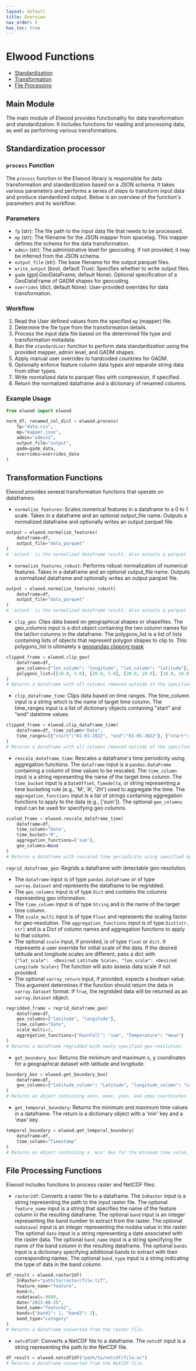 ```yaml
---
layout: default
title: Overview
nav_order: 4
has_toc: true
---
```


# Elwood Functions

- [Standardization](#standardization-processor)
- [Transformation](#transformation-functions)
- [File Processing](#file-processing-functions)

## Main Module

The main module of Elwood provides functionality for data transformation and standardization. It includes functions for reading and processing data, as well as performing various transformations.

## Standardization processor

### `process` Function

The `process` function in the Elwood library is responsible for data transformation and standardization based on a JSON schema. It takes various parameters and performs a series of steps to transform input data and produce standardized output. Below is an overview of the function's parameters and its workflow:

### Parameters

- `fp` (str): The file path to the input data file that needs to be processed.
- `mp` (str): The filename for the JSON mapper from spacetag. This mapper defines the schema for the data transformation.
- `admin` (str): The administrative level for geocoding. If not provided, it may be inferred from the JSON schema.
- `output_file` (str): The base filename for the output parquet files.
- `write_output` (bool, default True): Specifies whether to write output files.
- `gadm` (gpd.GeoDataFrame, default None): Optional specification of a GeoDataFrame of GADM shapes for geocoding.
- `overrides` (dict, default None): User-provided overrides for data transformation.

### Workflow

1. Read the User defined values from the specified `mp` (mapper) file.
5. Determine the file type from the transformation details.
6. Process the input data file based on the determined file type and transformation metadata.
8. Run the `standardizer` function to perform data standardization using the provided mapper, admin level, and GADM shapes.
10. Apply manual user overrides to hardcoded countries for GADM.
11. Optionally enforce feature column data types and separate string data from other types.
12. Write normalized data to parquet files with compression, if specified.
14. Return the normalized dataframe and a dictionary of renamed columns.

### Example Usage

```python
from elwood import elwood

norm_df, renamed_col_dict = elwood.process(
    fp="data.csv",
    mp="mapper.json",
    admin="admin2",
    output_file="output",
    gadm=gadm_data,
    overrides=overrides_data
)
```
## Transformation Functions

Elwood provides several transformation functions that operate on dataframes:

- `normalize_features`: Scales numerical features in a dataframe to a 0 to 1 scale. Takes in a dataframe and an optional output_file name. Outputs a normalized dataframe and optionally writes an output parquet file.
```python
output = elwood.normalize_features(
    dataframe=df, 
    output_file="data_parquet"
)
# `output` is the normalized dataframe result. Also outputs a parquet file called data_parquet_normalized.parquet.gzip
```
- `normalize_features_robust`: Performs robust normalization of numerical features. Takes in a dataframe and an optional output_file name. Outputs a normalized dataframe and optionally writes an output parquet file.
```python
output = elwood.normalize_features_robust(
    dataframe=df, 
    output_file="data_parquet"
)
# `output` is the normalized dataframe result. Also outputs a parquet file called data_parquet_normalized.parquet.gzip
```
- `clip_geo`: Clips data based on geographical shapes or shapefiles. The geo_columns input is a dict object containing the two column names for the lat/lon columns in the dataframe. The polygons_list is a list of lists containing lists of objects that represent polygon shapes to clip to. This polygons_list is ultimately a [geopandas clipping mask](https://geopandas.org/en/stable/docs/reference/api/geopandas.clip.html)
```python
clipped_frame = elwood.clip_geo(
    dataframe=df, 
    geo_columns={"lon_column": "longitude", "lat_column": "latitude"}, 
    polygons_list=[[10.0, 5.0], [20.0, 5.0], [20.0, 10.0], [10.0, 10.0]]
)
# Returns a dataframe with all columns removed outside of the specified shapes.
```
- `clip_dataframe_time`: Clips data based on time ranges. The time_column input is a string which is the name of target time column. The time_ranges input is a list of dictionary objects containing "start" and "end" datetime values
```python
clipped_frame = elwood.clip_dataframe_time(
    dataframe=df, time_column="Date", 
    time_ranges=[{"start":"01-01-2022", "end":"01-05-2022"}, {"start": "01-01-2023", "end": "12-01-2023"}]
)
# Returns a dataframe with all columns removed outside of the specified time ranges.
```
- `rescale_dataframe_time`: Rescales a dataframe's time periodicity using aggregation functions. The `dataframe` input is a `pandas.DataFrame` containing a column of time values to be rescaled. The `time_column` input is a string representing the name of the target time column. The `time_bucket` input is a `DateOffset`, `Timedelta`, or string representing a time bucketing rule (e.g., 'M', 'A', '2H') used to aggregate the time. The `aggregation_functions` input is a list of strings containing aggregation functions to apply to the data (e.g., ['sum']). The optional `geo_columns` input can be used for specifying geo columns.
```python
scaled_frame = elwood.rescale_dataframe_time(
    dataframe=df,
    time_column="Date",
    time_bucket='M',
    aggregation_functions=['sum'],
    geo_columns=None
)
# Returns a dataframe with rescaled time periodicity using specified aggregation functions.
```
`regrid_dataframe_geo`: Regrids a dataframe with detectable geo-resolution. 
- The `dataframe` input is of type `pandas.DataFrame` or of type `xarray.Dataset` and represents the dataframe to be regridded. 
- The `geo_columns` input is of type `Dict` and contains the columns representing geo information. 
- The `time_column` input is of type `String` and is the name of the target time column. 
- The `scale_multi` input is of type `Float` and represents the scaling factor for geo-resolution. The `aggregation_functions` input is of type `Dict[str, str]` and is a Dict of column names and aggregation functions to apply to that column. 
- The optional `scale` input, if provided, is of type `float` or `dict`. It represents a user override for initial scale of the data. If the desired latitude and longitude scales are different, pass a dict with `{"lat_scale":  <Desired Latitude Scale>, "lon_scale": <Desired Longitude Scale>}` The function will auto assess data scale if not provided. 
- The optional `xarray_return` input, if provided, expects a boolean value. This argument determines if the function should return the data in `xarray.Dataset` format. If `True`, the regridded data will be returned as an `xarray.Dataset` object.
```python
regridded_frame = regrid_dataframe_geo(
    dataframe=df,
    geo_columns=["latitude", "longitude"],
    time_column="Date",
    scale_multi=2,
    aggregation_functions={"Rainfall": "sum", "Temperature": "mean"}
)
# Returns a dataframe regridded with newly specified geo-resolution.
```
- `get_boundary_box`: Returns the minimum and maximum x, y coordinates for a geographical dataset with latitude and longitude.
```python
boundary_box = elwood.get_boundary_box(
    dataframe=df,
    geo_columns={"latitude_column": "Latitude", "longitude_column": "Longitude"}
)
# Returns an object containing xmin, xmax, ymin, and ymax coordinates.
```
- `get_temporal_boundary`: Returns the minimum and maximum time values in a dataframe. The return is a dictionary object with a 'min' key and a 'max' key.
```python
temporal_boundary = elwood.get_temporal_boundary(
    dataframe=df,
    time_column="Timestamp"
)
# Returns an object containing a 'min' key for the minimum time value, and a 'max' key for the maximum time value.
```


## File Processing Functions

Elwood includes functions to process raster and NetCDF files:

- `raster2df`: Converts a raster file to a dataframe. The `InRaster` input is a string representing the path to the input raster file. The optional `feature_name` input is a string that specifies the name of the feature column in the resulting dataframe. The optional `band` input is an integer representing the band number to extract from the raster. The optional `nodataval` input is an integer representing the nodata value in the raster. The optional `date` input is a string representing a date associated with the raster data. The optional `band_name` input is a string specifying the name of the band column in the resulting dataframe. The optional `bands` input is a dictionary specifying additional bands to extract with their corresponding names. The optional `band_type` input is a string indicating the type of data in the band column.
```python
df_result = elwood.raster2df(
    InRaster="path/to/raster/file.tif",
    feature_name="feature",
    band=0,
    nodataval=-9999,
    date="2023-08-25",
    band_name="feature2",
    bands={"band1": 1, "band2": 2},
    band_type="category"
)
# Returns a dataframe converted from the raster file.
```
- `netcdf2df`: Converts a NetCDF file to a dataframe. The `netcdf` input is a string representing the path to the NetCDF file.
```python
df_result = elwood.netcdf2df("path/to/netcdf/file.nc")
# Returns a dataframe converted from the NetCDF file.
```